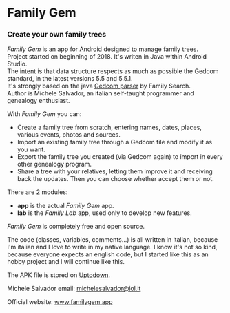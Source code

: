 # Family Gem
### Create your own family trees

_Family Gem_ is an app for Android designed to manage family trees.<br>
Project started on beginning of 2018.
It's writen in Java within Android Studio.<br>
The intent is that data structure respects as much as possible the Gedcom standard, in the latest versions 5.5 and 5.5.1.<br>
It's strongly based on the java [Gedcom parser](https://github.com/FamilySearch/Gedcom) by Family Search.<br>
Author is Michele Salvador, an italian self-taught programmer and genealogy enthusiast.

With _Family Gem_ you can:
- Create a family tree from scratch, entering names, dates, places, various events, photos and sources.
- Import an existing family tree through a Gedcom file and modify it as you want.
- Export the family tree you created (via Gedcom again) to import in every other genealogy program.
- Share a tree with your relatives, letting them improve it and receiving back the updates. Then you can choose whether accept them or not.

There are 2 modules:
- **app** is the actual _Family Gem_ app.
- **lab** is the _Family Lab_ app, used only to develop new features.

_Family Gem_ is completely free and open source.

The code (classes, variables, comments...) is all written in italian, because I'm italian and I love to write in my native language. I know it's not so kind, because everyone expects an english code, but I started like this as an hobby project and I will continue like this.

The APK file is stored on [Uptodown](https://family-gem.en.uptodown.com).

Michele Salvador email: michelesalvador@iol.it

Official website: www.familygem.app